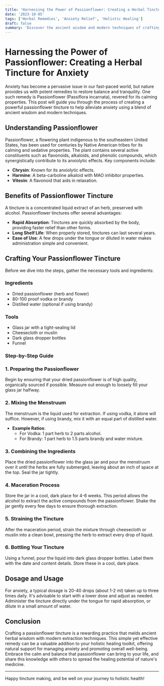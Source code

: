 ```yaml
---
title: 'Harnessing the Power of Passionflower: Creating a Herbal Tincture for Anxiety'
date: '2023-10-05'
tags: ['Herbal Remedies', 'Anxiety Relief', 'Holistic Healing']
draft: false
summary: 'Discover the ancient wisdom and modern techniques of crafting a passionflower tincture to calm the mind and soothe the spirit.'
---
```


# Harnessing the Power of Passionflower: Creating a Herbal Tincture for Anxiety

Anxiety has become a pervasive issue in our fast-paced world, but nature provides us with potent remedies to restore balance and tranquility. One such remedy is Passionflower (Passiflora incarnata), revered for its calming properties. This post will guide you through the process of creating a powerful passionflower tincture to help alleviate anxiety using a blend of ancient wisdom and modern techniques.

## Understanding Passionflower

Passionflower, a flowering plant indigenous to the southeastern United States, has been used for centuries by Native American tribes for its calming and sedative properties. The plant contains several active constituents such as flavonoids, alkaloids, and phenolic compounds, which synergistically contribute to its anxiolytic effects. Key components include:

- **Chrysin**: Known for its anxiolytic effects.
- **Harmine**: A beta-carboline alkaloid with MAO inhibitor properties.
- **Vitexin**: A flavonoid that aids in relaxation.

## Benefits of Passionflower Tincture

A tincture is a concentrated liquid extract of an herb, preserved with alcohol. Passionflower tinctures offer several advantages:

- **Rapid Absorption**: Tinctures are quickly absorbed by the body, providing faster relief than other forms.
- **Long Shelf Life**: When properly stored, tinctures can last several years.
- **Ease of Use**: A few drops under the tongue or diluted in water makes administration simple and convenient.

## Crafting Your Passionflower Tincture

Before we dive into the steps, gather the necessary tools and ingredients:

### Ingredients
- Dried passionflower (herb and flower)
- 80-100 proof vodka or brandy
- Distilled water (optional if using brandy)

### Tools
- Glass jar with a tight-sealing lid
- Cheesecloth or muslin
- Dark glass dropper bottles
- Funnel

### Step-by-Step Guide

### 1. Preparing the Passionflower
Begin by ensuring that your dried passionflower is of high quality, organically sourced if possible. Measure out enough to loosely fill your glass jar halfway.

### 2. Mixing the Menstruum
The menstruum is the liquid used for extraction. If using vodka, it alone will suffice. However, if using brandy, mix it with an equal part of distilled water.
- **Example Ratios**: 
  - For Vodka: 1 part herb to 2 parts alcohol.
  - For Brandy: 1 part herb to 1.5 parts brandy and water mixture.

### 3. Combining the Ingredients
Place the dried passionflower into the glass jar and pour the menstruum over it until the herbs are fully submerged, leaving about an inch of space at the top. Seal the jar tightly.

### 4. Maceration Process
Store the jar in a cool, dark place for 4-6 weeks. This period allows the alcohol to extract the active compounds from the passionflower. Shake the jar gently every few days to ensure thorough extraction.

### 5. Straining the Tincture
After the maceration period, strain the mixture through cheesecloth or muslin into a clean bowl, pressing the herb to extract every drop of liquid.

### 6. Bottling Your Tincture
Using a funnel, pour the liquid into dark glass dropper bottles. Label them with the date and content details. Store these in a cool, dark place.

## Dosage and Usage

For anxiety, a typical dosage is 20-40 drops (about 1-2 ml) taken up to three times daily. It's advisable to start with a lower dose and adjust as needed. Administer the tincture directly under the tongue for rapid absorption, or dilute in a small amount of water.

## Conclusion

Crafting a passionflower tincture is a rewarding practice that melds ancient herbal wisdom with modern extraction techniques. This simple yet effective remedy can be a valuable addition to your holistic healing toolkit, offering natural support for managing anxiety and promoting overall well-being. Embrace the calm and balance that passionflower can bring to your life, and share this knowledge with others to spread the healing potential of nature's medicine.

---

Happy tincture making, and be well on your journey to holistic health!